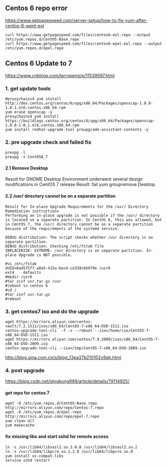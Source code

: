 ## Centos 6 repo error
https://www.getpagespeed.com/server-setup/how-to-fix-yum-after-centos-6-went-eol
```
curl https://www.getpagespeed.com/files/centos6-eol.repo --output /etc/yum.repos.d/CentOS-Base.repo
curl https://www.getpagespeed.com/files/centos6-epel-eol.repo --output /etc/yum.repos.d/epel.repo
```
## Centos 6 Update to 7
https://www.cnblogs.com/larrypeng/p/11539597.html

### 1. get update tools
```
#proxychains4 yum install http://dev.centos.org/centos/6/upg/x86_64/Packages/openscap-1.0.8-1.0.1.el6.centos.x86_64.rpm
yum erase openscap -y
proxychains4 yum install https://buildlogs.centos.org/centos/6/upg/x86_64/Packages/openscap-1.0.8-1.0.1.el6.centos.x86_64.rpm
yum install redhat-upgrade-tool preupgrade-assistant-contents -y
```
### 2. pre upgrade check and failed fix
```
preupg -l
preupg -s CentOS6_7
```
#### 2.1 Remove Desktop 
Result for GNOME Desktop Environment underwent several design modifications in CentOS 7 release
Result: fail
yum groupremove Desktop

#### 2.2 /usr/ directory cannot be on a separate partition
```
Result for In-place Upgrade Requirements for the /usr/ Directory
Remediation instructions
Performing an in-place upgrade is not possible if the /usr/ directory is located on a separate partition. In CentOS 6, this was allowed, but in CentOS 7, the /usr/ directory cannot be on a separate partition because of the requirements of the systemd service.
              
DEBUG distribution: The script checks whether /usr directory is on separate partition.
DEBUG distribution: Checking /etc/fstab file
INPLACERISK: EXTREME: /usr directory is on separate partition. In-place Upgrade is NOT possible.

#vi /etc/fstab
UUID=8ad575f7-a8a5-415a-becd-ce328cbb979e /usr6                    ext4    defaults   
#mkdir /usr6
#tar zcvf usr.tar.gz /usr
#reboot in centos 6
#cd /
#tar zxvf usr.tar.gz
#reboot
```
### 3. get centos7 iso and do the upgrade
```
wget https://mirrors.aliyun.com/centos-vault/7.2.1511/isos/x86_64/CentOS-7-x86_64-DVD-1511.iso
centos-upgrade-tool-cli  -f -v --reboot --iso=/home/iso/CentOS-7-x86_64-DVD-1511.iso
wget https://mirrors.aliyun.com/centos/7.9.2009/isos/x86_64/CentOS-7-x86_64-DVD-2009.iso
centos-upgrade-tool-cli --iso=/tmp/CentOS-7-x86_64-DVD-2009.iso
```
http://blog.sina.com.cn/s/blog_13ea37b210102x9ah.html

### 4. post upgrade
https://blog.csdn.net/qingkong999/article/details/79114925/
#### get repo for centos 7
```
wget -O /etc/yum.repos.d/CentOS-Base.repo http://mirrors.aliyun.com/repo/Centos-7.repo
wget -O /etc/yum.repos.d/epel.repo http://mirrors.aliyun.com/repo/epel-7.repo
yum clean all
yum makecache
```
#### fix missing libs and start sshd for remote access
```
ln -s /usr/lib64/libsasl2.so.3.0.0 /usr/lib64/libsasl2.so.2
ln -s /usr/lib64/libpcre.so.1.2.0 /usr/lib64/libpcre.so.0
yum install xz-compat-libs
service sshd restart
```
